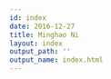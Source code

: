 ```yaml
---
id: index
date: 2016-12-27
title: Minghao Ni
layout: index
output_path: ''
output_name: index.html
---
```

